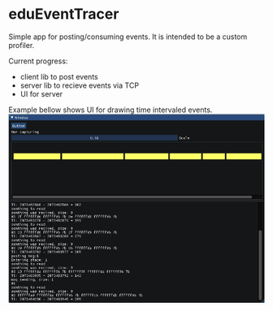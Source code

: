 # eduEventTracer
Simple app for posting/consuming events. 
It is intended to be a custom profiler.

Current progress:
- client lib to post events
- server lib to recieve events via TCP
- UI for server

Example bellow shows UI for drawing time intervaled events.
![](https://github.com/m16a/eduEventTracer/blob/master/ui.png)
